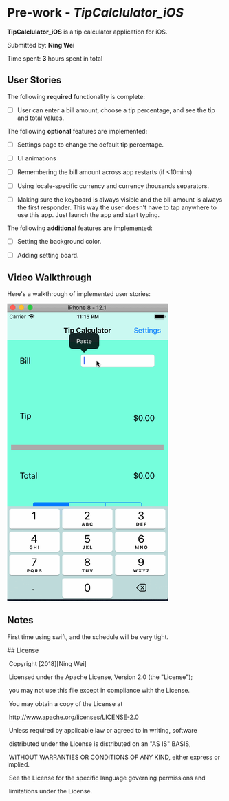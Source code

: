 # Pre-work - *TipCalclulator_iOS*

 

**TipCalclulator_iOS** is a tip calculator application for iOS.

 

Submitted by: **Ning Wei**

 

Time spent: **3** hours spent in total

 

## User Stories

 

The following **required** functionality is complete:

 

* [ ] User can enter a bill amount, choose a tip percentage, and see the tip and total values.

 

The following **optional** features are implemented:

* [ ] Settings page to change the default tip percentage.

* [ ] UI animations

* [ ] Remembering the bill amount across app restarts (if <10mins)

* [ ] Using locale-specific currency and currency thousands separators.

* [ ] Making sure the keyboard is always visible and the bill amount is always the first responder. This way the user doesn't have to tap anywhere to use this app. Just launch the app and start typing.

 

The following **additional** features are implemented:

 

- [ ] Setting the background color.
- [ ] Adding setting board.

 

## Video Walkthrough 

 

Here's a walkthrough of implemented user stories:

 ![](Tipcalculator_iOS.gif)


 

## Notes

 

First time using swift, and the schedule will be very tight.

 

\## License

 

​    Copyright [2018][Ning Wei]

 

​    Licensed under the Apache License, Version 2.0 (the "License");

​    you may not use this file except in compliance with the License.

​    You may obtain a copy of the License at

 

​        http://www.apache.org/licenses/LICENSE-2.0

 

​    Unless required by applicable law or agreed to in writing, software

​    distributed under the License is distributed on an "AS IS" BASIS,

​    WITHOUT WARRANTIES OR CONDITIONS OF ANY KIND, either express or implied.

​    See the License for the specific language governing permissions and

​    limitations under the License.

 
